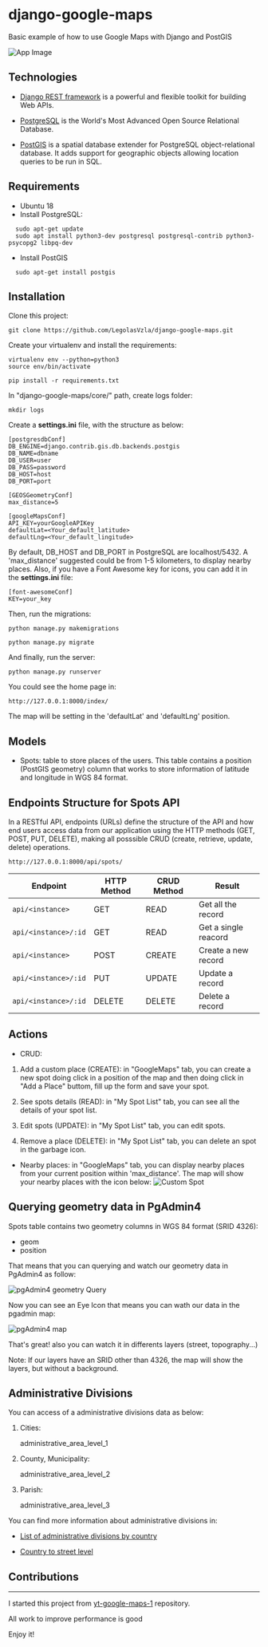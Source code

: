 # django-google-maps
Basic example of how to use Google Maps with Django and PostGIS 

![](https://raw.githubusercontent.com/LegolasVzla/django-google-maps/master/core/frontend/static/media/app_image.jpeg "App Image")

## Technologies
- [Django REST framework](https://www.django-rest-framework.org/) is a powerful and flexible toolkit for building Web APIs.

- [PostgreSQL](https://www.postgresql.org/) is the World's Most Advanced Open Source Relational Database.

- [PostGIS](http://postgis.net/) is a spatial database extender for PostgreSQL object-relational database. It adds support for geographic objects allowing location queries to be run in SQL.

## Requirements
- Ubuntu 18
- Install PostgreSQL:
```
  sudo apt-get update
  sudo apt install python3-dev postgresql postgresql-contrib python3-psycopg2 libpq-dev
```
- Install PostGIS
```
  sudo apt-get install postgis
```

## Installation

Clone this project:

	git clone https://github.com/LegolasVzla/django-google-maps.git

Create your virtualenv and install the requirements:

	virtualenv env --python=python3
	source env/bin/activate

	pip install -r requirements.txt

In "django-google-maps/core/" path, create logs folder:

	mkdir logs

Create a **settings.ini** file, with the structure as below:

	[postgresdbConf]
	DB_ENGINE=django.contrib.gis.db.backends.postgis
	DB_NAME=dbname
	DB_USER=user
	DB_PASS=password
	DB_HOST=host
	DB_PORT=port

	[GEOSGeometryConf]
	max_distance=5

	[googleMapsConf]
 	API_KEY=yourGoogleAPIKey
	defaultLat=<Your_default_latitude>
 	defaultLng=<Your_default_lingitude>

By default, DB_HOST and DB_PORT in PostgreSQL are localhost/5432. A 'max_distance' suggested could be from 1-5 kilometers, to display nearby places. Also, if you have a Font Awesome key for icons, you can add it in the **settings.ini** file:

	[font-awesomeConf]
	KEY=your_key

Then, run the migrations:

	python manage.py makemigrations

	python manage.py migrate

And finally, run the server:

	python manage.py runserver

You could see the home page in:

	http://127.0.0.1:8000/index/

The map will be setting in the 'defaultLat' and 'defaultLng' position.

## Models

- Spots: table to store places of the users. This table contains a position (PostGIS geometry) column that works to store information of latitude and longitude in WGS 84 format.

## Endpoints Structure for Spots API
In a RESTful API, endpoints (URLs) define the structure of the API and how end users access data from our application using the HTTP methods (GET, POST, PUT, DELETE), making all posssible CRUD (create, retrieve, update, delete) operations.
	
	http://127.0.0.1:8000/api/spots/

Endpoint |HTTP Method | CRUD Method | Result
-- | -- |-- |--
`api/<instance>` | GET | READ | Get all the <instance> record
`api/<instance>/:id` | GET | READ | Get a single <instance> reacord
`api/<instance>`| POST | CREATE | Create a new <instance> record
`api/<instance>/:id` | PUT | UPDATE | Update a <instance> record
`api/<instance>/:id` | DELETE | DELETE | Delete a <instance> record

## Actions

- CRUD:

1. Add a custom place (CREATE): in "GoogleMaps" tab, you can create a new spot doing click in a position of the map and then doing click in "Add a Place" buttom, fill up the form and save your spot.

2. See spots details (READ): in "My Spot List" tab, you can see all the details of your spot list. 

3. Edit spots (UPDATE): in "My Spot List" tab, you can edit spots.

4. Remove a place (DELETE): in "My Spot List" tab, you can delete an spot in the garbage icon.

- Nearby places: in "GoogleMaps" tab, you can display nearby places from your current position within 'max_distance'. The map will show your nearby places with the icon below:
![](https://raw.githubusercontent.com/LegolasVzla/django-google-maps/master/core/frontend/static/media/place_icon.png "Custom Spot")

## Querying geometry data in PgAdmin4

Spots table contains two geometry columns in WGS 84 format (SRID 4326):

- geom
- position

That means that you can querying and watch our geometry data in PgAdmin4 as follow:

![](https://raw.githubusercontent.com/LegolasVzla/django-google-maps/master/core/frontend/static/media/pgadmin_image1.jpeg "pgAdmin4 geometry Query")

Now you can see an Eye Icon that means you can wath our data in the pgadmin map:

![](https://raw.githubusercontent.com/LegolasVzla/django-google-maps/master/core/frontend/static/media/pgadmin_image2.jpeg "pgAdmin4 map")

That's great! also you can watch it in differents layers (street, topography...) 

Note: If our layers have an SRID other than 4326, the map will show the layers, but without a background.


## Administrative Divisions

You can access of a administrative divisions data as below:

1. Cities:

	administrative_area_level_1 

2. County, Municipality:

	administrative_area_level_2

3. Parish:

	administrative_area_level_3

You can find more information about administrative divisions in:

- [List of administrative divisions by country](https://en.wikipedia.org/wiki/List_of_administrative_divisions_by_country)

- [Country to street level](https://wiki.openstreetmap.org/wiki/Nominatim/Development_overview#Country_to_street_level)

## Contributions
------------------------

I started this project from [yt-google-maps-1](https://github.com/Klerith/yt-google-maps-1) repository.

All work to improve performance is good

Enjoy it!
